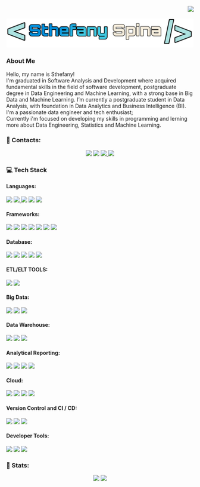 <p align="right">
  <a href="https://visitorbadge.io/status?path=https%3A%2F%2Fgithub.com%2Fsthefanyspina"><img src="https://api.visitorbadge.io/api/visitors?path=https%3A%2F%2Fgithub.com%2Fsthefanyspina&style=for-the-badge&color=FFF9D0&logoColor=5AB2FF&logo=undefine"/></a>
</p>

<p align="center"><img src="https://github.com/sthefanyspina/sthefanyspina/blob/main/src/Picsart_24-05-15_14-48-19-560.png" width="600" /></p>

### About Me
<p>Hello, my name is Sthefany! </br>
I'm graduated in Software Analysis and Development where acquired fundamental skills in the field of software development, postgraduate degree in Data Engineering and Machine Learning, with a strong base in Big Data and Machine Learning. I’m currently a postgraduate student in Data Analysis, with foundation in Data Analytics and Business Intelligence (BI).</br> 
I'm a passionate data engineer and tech enthusiast; </br>
Currently i'm focused on developing my skills in programming and lerning more about Data Engineering, Statistics and Machine Learning.<p/>

  
### 💬 Contacts:
<div align="center" >
<a href="https://www.linkedin.com/in/sthefany-spina-02bb11202" target="_blank"><img loading="lazy" src="https://img.shields.io/badge/linkedin-5AB2FF?style=for-the-badge&logoColor=FFF9D0&logo=linkedin"/></a> 
<a href = "mailto:sthefanyspina@gmail.com"><img loading="lazy" src="https://img.shields.io/badge/Gmail-5AB2FF?style=for-the-badge&logo=gmail&logoColor=FFF9D0" target="_blank"></a>
<a href="https://x.com/SSDataEng?t=K2PzUwo6HvP1jkxiXcIfyA&s=09/" target="blank"><img loading="lazy" src="https://img.shields.io/badge/X-5AB2FF?style=for-the-badge&logoColor=FFF9D0&logo=x"> </a>
<a href="https://sthefanys-tech.vercel.app/" target="blank"><img loading="lazy" src="https://img.shields.io/badge/Portfolio-FF5722?style=for-the-badge&logo=todoist&logoColor=white"> </a>
</div>

### 💻 Tech Stack
<h4>Languages:</h4>
<div>
  <a href="" target="_blank"><img loading="lazy" src="https://img.shields.io/badge/html5-%23E34F26.svg?style=for-the-badge&logo=html5&logoColor=white"></a> 
  <a href="" target="_blank"><img loading="lazy" src="https://img.shields.io/badge/css3-%231572B6.svg?style=for-the-badge&logo=css3&logoColor=white"> </a> 
  <a href="" target="_blank"><img loading="lazy" src="https://img.shields.io/badge/javascript-%23323330.svg?style=for-the-badge&logo=javascript&logoColor=%23F7DF1E"></a> 
  <a href="" target="_blank"><img loading="lazy" src="https://img.shields.io/badge/python-3670A0?style=for-the-badge&logo=python&logoColor=ffdd54"></a> 
  <a href="" target="_blank"><img loading="lazy" src="https://img.shields.io/badge/R-276DC3?style=for-the-badge&logo=r&logoColor=white"></a> 
</div>

<h4>Frameworks:</h4>
<div>
  <a href="" target="_blank"><img loading="lazy" src="https://img.shields.io/badge/Pandas-150458?logo=pandas&logoColor=fff"></a> 
  <a href="" target="_blank"><img loading="lazy" src="https://img.shields.io/badge/django-%23092E20.svg?style=for-the-badge&logo=django&logoColor=white"></a> 
  <a href="" target="_blank"><img loading="lazy" src="https://img.shields.io/badge/flask-%23000.svg?style=for-the-badge&logo=flask&logoColor=white"></a> 
  <a href="" target="_blank"><img loading="lazy" src="https://img.shields.io/badge/node.js-6DA55F?style=for-the-badge&logo=node.js&logoColor=white"></a> 
  <a href="" target="_blank"><img loading="lazy" src="https://custom-icon-badges.demolab.com/badge/Matplotlib-71D291?logo=matplotlib&logoColor=fff"></a>
  <a href="" target="_blank"><img loading="lazy" src="https://img.shields.io/badge/NumPy-4DABCF?logo=numpy&logoColor=fff"></a>
  <a href="" target="_blank"><img loading="lazy" src="https://img.shields.io/badge/-scikit--learn-%23F7931E?logo=scikit-learn&logoColor=white"></a>
</div>

<h4>Database:</h4>
<div>
  <a href="" target="_blank"><img loading="lazy" src="https://img.shields.io/badge/MySQL-00000F?style=for-the-badge&logo=mysql&logoColor=white"></a> 
  <a href="" target="_blank"><img loading="lazy" src="https://img.shields.io/badge/SQLite-000?style=for-the-badge&logo=sqlite&logoColor=07405E"></a> 
  <a href="" target="_blank"><img loading="lazy" src="https://img.shields.io/badge/PostgreSQL-000?style=for-the-badge&logo=postgresql"></a> 
  <a href="" target="_blank"><img loading="lazy" src="https://img.shields.io/badge/MongoDB-%234ea94b.svg?style=for-the-badge&logo=mongodb&logoColor=white"></a> 
  <a href="" target="_blank"><img loading="lazy" src="https://img.shields.io/badge/redis-%23DD0031.svg?style=for-the-badge&logo=redis&logoColor=white"></a>  
</div>

<h4>ETL/ELT TOOLS:</h4>
<div>
  <a href="" target="_blank"><img loading="lazy" src="https://img.shields.io/badge/Apache%20Airflow-017CEE?logo=apacheairflow&logoColor=fff&style=for-the-badge"></a>
  <a href="" target="_blank"><img loading="lazy" src="https://img.shields.io/badge/Databricks-FF3621?style=for-the-badge&logo=Databricks&logoColor=white"></a> 
</div>
    
<h4>Big Data:</h4>
<div>
  <a href="" target="_blank"><img loading="lazy" src="https://img.shields.io/badge/Apache%20Spark-E25A1C?logo=apachespark&logoColor=fff"></a>
  <a href="" target="_blank"><img loading="lazy" src="https://img.shields.io/badge/Apache%20Hadoop-66CCFF?style=for-the-badge&logo=apachehadoop&logoColor=black"></a>
  <a href="" target="_blank"><img loading="lazy" src="https://img.shields.io/badge/Apache%20Kafka-000?style=for-the-badge&logo=apachekafka"></a>
</div>

<h4>Data Warehouse:</h4>
<div>
    <a href="" target="_blank"><img loading="lazy" src="https://img.shields.io/badge/-Google Bard-886FBF?style=flat&logo=googlebard&logoColor=white"></a>
    <a href="" target="_blank"><img loading="lazy" src="https://img.shields.io/badge/-Amazon Redshift-8C4FFF?style=flat&logo=amazonredshift&logoColor=white"></a>
    <a href="" target="_blank"><img loading="lazy" src="https://img.shields.io/badge/Snowflake-29B5E8?logo=snowflake&logoColor=fff"></a>
</div>

<h4>Analytical Reporting:</h4>
<div>
  <a href="" target="_blank"><img loading="lazy" src="https://custom-icon-badges.demolab.com/badge/Power%20BI-F1C912?logo=power-bi&logoColor=fff"></a> 
  <a href="" target="_blank"><img loading="lazy" src="https://custom-icon-badges.demolab.com/badge/Tableau-0176D3?logo=tableau&logoColor=fff"></a> 
  <a href="" target="_blank"><img loading="lazy" src="https://img.shields.io/badge/Microsoft_Excel-217346?style=for-the-badge&logo=microsoft-excel&logoColor=white"></a>
  <a href="" target="_blank"><img loading="lazy" src="https://img.shields.io/badge/Looker-4285F4?logo=looker&logoColor=fff&style=for-the-badge"></a>
</div>

<h4>Cloud:</h4>
<div>
  <a href="" target="_blank"><img loading="lazy" src="https://img.shields.io/badge/AWS-000.svg?style=for-the-badge&logo=amazon-aws&logoColor=white"></a> 
  <a href="" target="_blank"><img loading="lazy" src="https://img.shields.io/badge/Azure-blue?style=for-the-badge&logo=microsoft%20azure&logoColor=blue&labelColor=FFFFFF&link=https%3A%2F%2Fimages.app.goo.gl%2FK7PN1jYJd57x4q7A8"></a> 
  <a href="" target="_blank"><img loading="lazy" src="https://img.shields.io/badge/GoogleCloud-%234285F4.svg?style=for-the-badge&logo=google-cloud&logoColor=white"></a> 
  <a href="" target="_blank"><img loading="lazy" src="https://img.shields.io/badge/vercel-%23000000.svg?style=for-the-badge&logo=vercel&logoColor=white"></a> 
</div>

<h4>Version Control and CI / CD:</h4>
  <div>
    <a href="" target="_blank"><img loading="lazy" src="https://img.shields.io/badge/GitHub_Actions-2088FF?logo=github-actions&logoColor=white"></a> 
    <a href="" target="_blank"><img loading="lazy" src="https://img.shields.io/badge/GitLab%20CI-FC6D26?logo=gitlab&logoColor=fff"></a> 
    <a href="" target="_blank"><img loading="lazy" src="https://img.shields.io/badge/GIT-E44C30?style=for-the-badge&logo=git&logoColor=white"></a> 
</div>

<h4>Developer Tools:</h4>
<div>
  <a href="" target="_blank"><img loading="lazy" src="https://img.shields.io/badge/Vscode-007ACC?style=for-the-badge&logo=visual-studio-code&logoColor=white"></a> 
  <a href="" target="_blank"><img loading="lazy" src="https://img.shields.io/badge/CodePen-white?&logo=codepen&logoColor=black"></a> 
  <a href="" target="_blank"><img loading="lazy" src="https://img.shields.io/badge/Docker-2496ED?logo=docker&logoColor=fff"></a> 
</div>



### 🔭 Stats:
<div align="center">
  <p align="center"><img src="https://github-readme-stats.vercel.app/api/?username=sthefanyspina&style=for-the-badge&title_color=5AB2FF&text_color=41444B&bg_color=#FFFFFF&border_color=121111&show_icons=true&icon_color=5AB2FF&rank_icon=github"/>
  <img src="https://github-readme-stats.vercel.app/api/top-langs/?username=sthefanyspina&style=for-the-badge&title_color=5AB2FF&text_color=41444B&bg_color=#FFFFFF&border_color=121111&show_icons=true&icon_color=5AB2FF&rank_icon=github"/></p>
</div>
